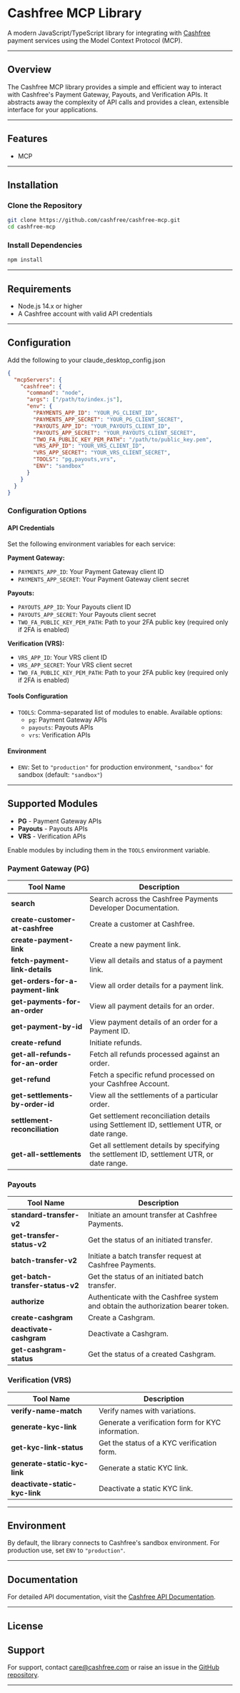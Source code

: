 # Cashfree MCP Library

A modern JavaScript/TypeScript library for integrating with [Cashfree](https://www.cashfree.com/) payment services using the Model Context Protocol (MCP).

---

## Overview

The Cashfree MCP library provides a simple and efficient way to interact with Cashfree's Payment Gateway, Payouts, and Verification APIs. It abstracts away the complexity of API calls and provides a clean, extensible interface for your applications.

---

## Features

- MCP

---

## Installation

### Clone the Repository

```bash
git clone https://github.com/cashfree/cashfree-mcp.git
cd cashfree-mcp
```

### Install Dependencies

```bash
npm install
```

---

## Requirements

- Node.js 14.x or higher
- A Cashfree account with valid API credentials

---

## Configuration

Add the following to your claude_desktop_config.json

```json
{
  "mcpServers": {
    "cashfree": {
      "command": "node",
      "args": ["/path/to/index.js"],
      "env": {
        "PAYMENTS_APP_ID": "YOUR_PG_CLIENT_ID",
        "PAYMENTS_APP_SECRET": "YOUR_PG_CLIENT_SECRET",
        "PAYOUTS_APP_ID": "YOUR_PAYOUTS_CLIENT_ID",
        "PAYOUTS_APP_SECRET": "YOUR_PAYOUTS_CLIENT_SECRET",
        "TWO_FA_PUBLIC_KEY_PEM_PATH": "/path/to/public_key.pem",
        "VRS_APP_ID": "YOUR_VRS_CLIENT_ID",
        "VRS_APP_SECRET": "YOUR_VRS_CLIENT_SECRET",
        "TOOLS": "pg,payouts,vrs",
        "ENV": "sandbox"
      }
    }
  }
}
```

### Configuration Options

#### API Credentials

Set the following environment variables for each service:

**Payment Gateway:**
- `PAYMENTS_APP_ID`: Your Payment Gateway client ID
- `PAYMENTS_APP_SECRET`: Your Payment Gateway client secret

**Payouts:**
- `PAYOUTS_APP_ID`: Your Payouts client ID
- `PAYOUTS_APP_SECRET`: Your Payouts client secret
- `TWO_FA_PUBLIC_KEY_PEM_PATH`: Path to your 2FA public key (required only if 2FA is enabled)

**Verification (VRS):**
- `VRS_APP_ID`: Your VRS client ID
- `VRS_APP_SECRET`: Your VRS client secret
- `TWO_FA_PUBLIC_KEY_PEM_PATH`: Path to your 2FA public key (required only if 2FA is enabled)

#### Tools Configuration

- `TOOLS`: Comma-separated list of modules to enable. Available options:
  - `pg`: Payment Gateway APIs
  - `payouts`: Payouts APIs
  - `vrs`: Verification APIs

#### Environment

- `ENV`: Set to `"production"` for production environment, `"sandbox"` for sandbox (default: `"sandbox"`)

---

## Supported Modules

- **PG** - Payment Gateway APIs
- **Payouts** - Payouts APIs
- **VRS** - Verification APIs

Enable modules by including them in the `TOOLS` environment variable.


### Payment Gateway (PG)

| Tool Name                     | Description                                                   |
|-------------------------------|---------------------------------------------------------------|
| **search**                    | Search across the Cashfree Payments Developer Documentation.  |
| **create-customer-at-cashfree** | Create a customer at Cashfree.                              |
| **create-payment-link**       | Create a new payment link.                                    |
| **fetch-payment-link-details**| View all details and status of a payment link.                |
| **get-orders-for-a-payment-link** | View all order details for a payment link.               |
| **get-payments-for-an-order** | View all payment details for an order.                        |
| **get-payment-by-id**         | View payment details of an order for a Payment ID.            |
| **create-refund**             | Initiate refunds.                                             |
| **get-all-refunds-for-an-order** | Fetch all refunds processed against an order.             |
| **get-refund**                | Fetch a specific refund processed on your Cashfree Account.   |
| **get-settlements-by-order-id** | View all the settlements of a particular order.            |
| **settlement-reconciliation** | Get settlement reconciliation details using Settlement ID, settlement UTR, or date range. |
| **get-all-settlements**       | Get all settlement details by specifying the settlement ID, settlement UTR, or date range. |

### Payouts

| Tool Name                     | Description                                                   |
|-------------------------------|---------------------------------------------------------------|
| **standard-transfer-v2**      | Initiate an amount transfer at Cashfree Payments.             |
| **get-transfer-status-v2**    | Get the status of an initiated transfer.                      |
| **batch-transfer-v2**         | Initiate a batch transfer request at Cashfree Payments.       |
| **get-batch-transfer-status-v2** | Get the status of an initiated batch transfer.            |
| **authorize**                 | Authenticate with the Cashfree system and obtain the authorization bearer token. |
| **create-cashgram**           | Create a Cashgram.                                            |
| **deactivate-cashgram**       | Deactivate a Cashgram.                                        |
| **get-cashgram-status**       | Get the status of a created Cashgram.                         |

### Verification (VRS)

| Tool Name                     | Description                                                   |
|-------------------------------|---------------------------------------------------------------|
| **verify-name-match**         | Verify names with variations.                                 |
| **generate-kyc-link**         | Generate a verification form for KYC information.             |
| **get-kyc-link-status**       | Get the status of a KYC verification form.                    |
| **generate-static-kyc-link**  | Generate a static KYC link.                                   |
| **deactivate-static-kyc-link**| Deactivate a static KYC link.                                 |

---

## Environment

By default, the library connects to Cashfree's sandbox environment. For production use, set `ENV` to `"production"`.

---

## Documentation

For detailed API documentation, visit the [Cashfree API Documentation](https://docs.cashfree.com/reference/).

---

## License

## Support

For support, contact [care@cashfree.com](mailto:care@cashfree.com) or raise an issue in the [GitHub repository](https://github.com/cashfree/cashfree-mcp).

---